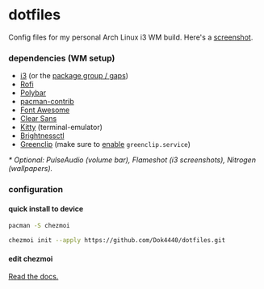 # dotfiles
Config files for my personal Arch Linux i3 WM build. Here's a [screenshot](https://i.imgur.com/McII6GX.png).

### dependencies (WM setup)
* [i3](https://archlinux.org/packages/community/x86_64/i3-wm/) (or the [package group / gaps](https://wiki.archlinux.org/title/i3#Installation))
* [Rofi](https://archlinux.org/packages/community/x86_64/rofi/)
* [Polybar](https://github.com/polybar/polybar)
* [pacman-contrib](https://archlinux.org/packages/community/x86_64/pacman-contrib/)
* [Font Awesome](https://archlinux.org/packages/community/any/ttf-font-awesome/)
* [Clear Sans](https://www.fontsquirrel.com/fonts/clear-sans)
* [Kitty](https://archlinux.org/packages/community/x86_64/kitty/) (terminal-emulator)
* [Brightnessctl](https://archlinux.org/packages/community/x86_64/brightnessctl/)
* [Greenclip]([https://wiki.archlinux.org/title/Greenclip#Installation](https://aur.archlinux.org/packages/rofi-greenclip)) (make sure to [enable](https://wiki.archlinux.org/title/Systemd#Using_units) `greenclip.service`)

*\* Optional: PulseAudio (volume bar), Flameshot (i3 screenshots), Nitrogen (wallpapers).*


### configuration
#### quick install to device
```sh
pacman -S chezmoi
```  
```sh
chezmoi init --apply https://github.com/Dok4440/dotfiles.git
```

#### edit chezmoi
[Read the docs.](https://www.chezmoi.io/user-guide/command-overview/)


